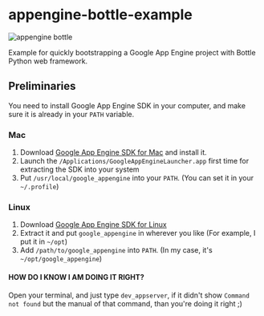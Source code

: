 
appengine-bottle-example
========================

![appengine bottle](https://f.cloud.github.com/assets/374786/793873/e941a9de-ec49-11e2-9440-bb16ed2617ca.png)

Example for quickly bootstrapping a Google App Engine project with Bottle Python web framework.

## Preliminaries

You need to install Google App Engine SDK in your computer, and make sure it is already in your `PATH` variable.

### Mac

1. Download [Google App Engine SDK for Mac](https://developers.google.com/appengine/downloads#Google_App_Engine_SDK_for_Python) and install it.
1. Launch the `/Applications/GoogleAppEngineLauncher.app` first time for extracting the SDK into your system
1. Put `/usr/local/google_appengine` into your `PATH`. (You can set it in your `~/.profile`)

### Linux

1. Download [Google App Engine SDK for Linux](https://developers.google.com/appengine/downloads#Google_App_Engine_SDK_for_Python)
2. Extract it and put `google_appengine` in wherever you like (For example, I put it in `~/opt`)
3. Add `/path/to/google_appengine` into `PATH`. (In my case, it's `~/opt/google_appengine`)


#### HOW DO I KNOW I AM DOING IT RIGHT?
	
Open your terminal, and just type `dev_appserver`, if it didn't show `Command not found` but the manual of that command, than you're doing it right ;)

